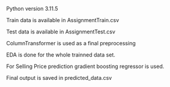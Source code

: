 Python version 3.11.5

Train data is available in AssignmentTrain.csv

Test data is available in AssignmentTest.csv


ColumnTransformer is used as a final preprocessing

EDA is done for the whole trainned data set.

For Selling Price prediction gradient boosting regressor is used.

Final output is saved in predicted_data.csv
